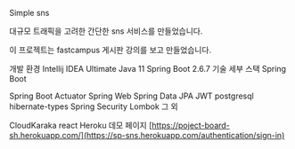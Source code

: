 Simple sns

대규모 트래픽을 고려한 간단한 sns 서비스를 만들었습니다.

이 프로젝트는 fastcampus 게시판 강의를 보고 만들었습니다.


개발 환경
Intellij IDEA Ultimate
Java 11
Spring Boot 2.6.7
기술 세부 스택
Spring Boot

Spring Boot Actuator
Spring Web
Spring Data JPA
JWT
postgresql
hibernate-types
Spring Security
Lombok
그 외

CloudKaraka
react
Heroku
데모 페이지
[https://poject-board-sh.herokuapp.com/](https://sp-sns.herokuapp.com/authentication/sign-in)
